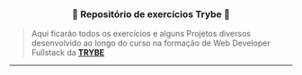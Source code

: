 
<h3 align="center">🚀 Repositório de exercícios Trybe 💚</h3>

>Aqui ficarão todos os exercícios e alguns Projetos diversos desenvolvido ao longo do curso na formação de Web Developer Fullstack da [**TRYBE**](https://www.betrybe.com)

---